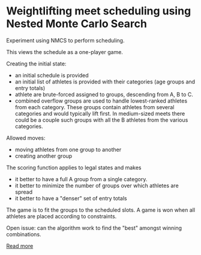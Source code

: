 # Weightlifting meet scheduling using Nested Monte Carlo Search

Experiment using NMCS to perform scheduling.

This views the schedule as a one-player game.

Creating the initial state:
- an initial schedule is provided
- an initial list of athletes is provided with their categories (age groups and entry totals)
- athlete are brute-forced assigned to groups, descending from A, B to C.
- combined overflow groups are used to handle lowest-ranked athletes from each category. These groups contain
  athletes from several categories and would typically lift first.  In medium-sized meets there could be a couple such groups with all the B athletes from the various categories.
  
Allowed moves:
 - moving athletes from one group to another
 - creating another group

The scoring function applies to legal states and makes 
- it better to have a full A group from a single category.
- it better to minimize the number of groups over which athletes are spread
- it better to have a "denser" set of entry totals


The game is to fit the groups to the scheduled slots.
A game is won when all athletes are placed according to constraints.

Open issue: can the algorithm work to find the "best" amongst winning combinations.

[Read more](http://blog.leifbattermann.de/2016/06/05/nested-monte-carlo-search/)

